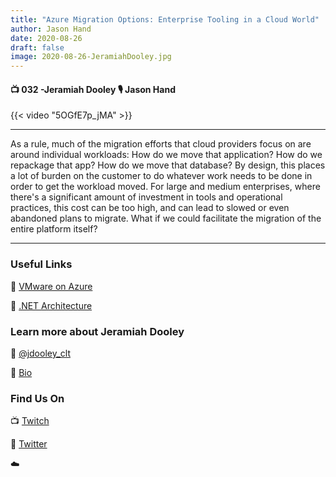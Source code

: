```yaml
---
title: "Azure Migration Options: Enterprise Tooling in a Cloud World"
author: Jason Hand
date: 2020-08-26
draft: false
image: 2020-08-26-JeramiahDooley.jpg
---
```


#### 📺 032 -Jeramiah Dooley 🎙️ Jason Hand

<!--more-->

{{< video "5OGfE7p_jMA" >}}

---

As a rule, much of the migration efforts that cloud providers focus on are around individual workloads: How do we move that application? How do we repackage that app? How do we move that database? By design, this places a lot of burden on the customer to do whatever work needs to be done in order to get the workload moved. For large and medium enterprises, where there's a significant amount of investment in tools and operational practices, this cost can be too high, and can lead to slowed or even abandoned plans to migrate. What if we could facilitate the migration of the entire platform itself?

---

### Useful Links

🔗 [VMware on Azure](https://docs.microsoft.com/en-us/azure/azure-vmware/introduction?WT.mc_id=allaroundazure-devto-jedooley)

🔗 [.NET Architecture](https://docs.microsoft.com/en-us/dotnet/architecture/modern-web-apps-azure/develop-asp-net-core-mvc-apps?WT.mc_id=allaroundazure-devto-jedooley)

### Learn more about Jeramiah Dooley

🔗 [@jdooley_clt](https://twitter.com/jdooley_clt)

🔗 [Bio](https://developer.microsoft.com/en-us/advocates/jeramiah-dooley)


### Find Us On

📺 [Twitch](https://www.twitch.tv/microsoftdeveloper)

🔗 [Twitter](https://twitter.com/jasonhand)

☁️

